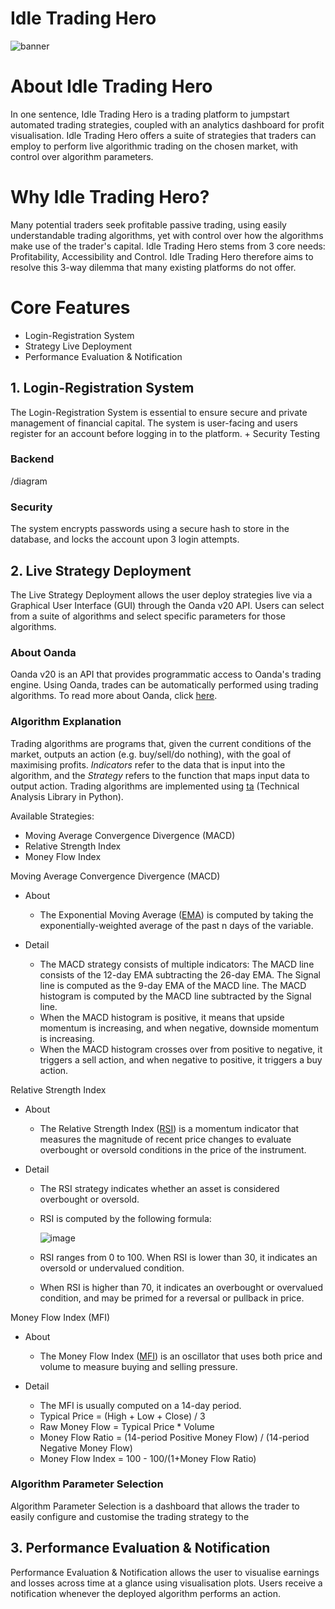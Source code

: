 # Idle Trading Hero

![banner](https://user-images.githubusercontent.com/27071473/83358983-bc2ba980-a3a9-11ea-80eb-f4467c001de6.png)

# About Idle Trading Hero

In one sentence, Idle Trading Hero is a trading platform to jumpstart automated trading strategies, coupled with an analytics dashboard for profit visualisation. Idle Trading Hero offers a suite of strategies that traders can employ to perform live algorithmic trading on the chosen market, with control over algorithm parameters.

# Why Idle Trading Hero?

Many potential traders seek profitable passive trading, using easily understandable trading algorithms, yet with control over how the algorithms make use of the trader's capital. Idle Trading Hero stems from 3 core needs: Profitability, Accessibility and Control. Idle Trading Hero therefore aims to resolve this 3-way dilemma that many existing platforms do not offer.

# Core Features

* Login-Registration System
* Strategy Live Deployment
* Performance Evaluation & Notification

## 1. Login-Registration System

The Login-Registration System is essential to ensure secure and private management of financial capital. The system is user-facing and users register for an account before logging in to the platform. + Security Testing

### Backend

/diagram

### Security

The system encrypts passwords using a secure hash to store in the database, and locks the account upon 3 login attempts.

## 2. Live Strategy Deployment

The Live Strategy Deployment allows the user deploy strategies live via a Graphical User Interface (GUI) through the Oanda v20 API. Users can select from a suite of algorithms and select specific parameters for those algorithms.

### About Oanda

Oanda v20 is an API that provides programmatic access to Oanda's trading engine. Using Oanda, trades can be automatically performed using trading algorithms. To read more about Oanda, click [here](https://developer.oanda.com/rest-live-v20/introduction/).

### Algorithm Explanation

Trading algorithms are programs that, given the current conditions of the market, outputs an action (e.g. buy/sell/do nothing), with the goal of maximising profits. *Indicators* refer to the data that is input into the algorithm, and the *Strategy* refers to the function that maps input data to output action. Trading algorithms are implemented using [ta](https://technical-analysis-library-in-python.readthedocs.io/en/latest/ta.html) (Technical Analysis Library in Python).

Available Strategies:

* Moving Average Convergence Divergence (MACD)
* Relative Strength Index
* Money Flow Index

Moving Average Convergence Divergence (MACD)

* About
  * The Exponential Moving Average ([EMA](https://www.investopedia.com/terms/e/ema.asp)) is computed by taking the exponentially-weighted average of the past n days of the variable.

* Detail
  * The MACD strategy consists of multiple indicators: The MACD line consists of the 12-day EMA subtracting the 26-day EMA. The Signal line is computed as the 9-day EMA of the MACD line. The MACD histogram is computed by the MACD line subtracted by the Signal line.
  * When the MACD histogram is positive, it means that upside momentum is increasing, and when negative, downside momentum is increasing.
  * When the MACD histogram crosses over from positive to negative, it triggers a sell action, and when negative to positive, it triggers a buy action.

Relative Strength Index

* About
  * The Relative Strength Index ([RSI](https://www.investopedia.com/terms/r/rsi.asp)) is a momentum indicator that measures the magnitude of recent price changes to evaluate overbought or oversold conditions in the price of the instrument.

* Detail
  * The RSI strategy indicates whether an asset is considered overbought or oversold.
  * RSI is computed by the following formula:

    ![image](https://user-images.githubusercontent.com/27071473/87248568-aae7b980-c48c-11ea-8e91-831ff9c1ff6d.png)

  * RSI ranges from 0 to 100. When RSI is lower than 30, it indicates an oversold or undervalued condition.
  * When RSI is higher than 70, it indicates an overbought or overvalued condition, and may be primed for a reversal or pullback in price.

Money Flow Index (MFI)

* About
  * The Money Flow Index ([MFI](https://school.stockcharts.com/doku.php?id=technical_indicators:money_flow_index_mfi)) is an oscillator that uses both price and volume to measure buying and selling pressure.

* Detail
  * The MFI is usually computed on a 14-day period.
  * Typical Price = (High + Low + Close) / 3
  * Raw Money Flow = Typical Price * Volume
  * Money Flow Ratio = (14-period Positive Money Flow) / (14-period Negative Money Flow)
  * Money Flow Index = 100 - 100/(1+Money Flow Ratio)

### Algorithm Parameter Selection

Algorithm Parameter Selection is a dashboard that allows the trader to easily configure and customise the trading strategy to the 

## 3. Performance Evaluation & Notification

Performance Evaluation & Notification allows the user to visualise earnings and losses across time at a glance using visualisation plots. Users receive a notification whenever the deployed algorithm performs an action.

### 